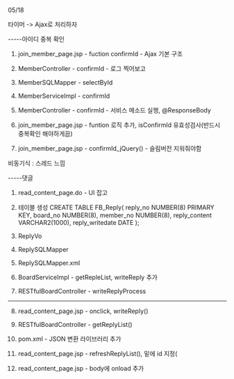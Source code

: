 

05/18

타이머 -> Ajax로 처리하자

-----아이디 중복 확인
1. join_member_page.jsp - fuction confirmId - Ajax 기본 구조

2. MemberController - confirmId - 로그 찍어보고

3. MemberSQLMapper - selectById

4. MemberServiceImpl - confirmId

5. MemberController - confirmId - 서비스 메소드 실행, @ResponseBody

6. join_member_page.jsp - funtion 로직 추가, isConfirmId 유효성검사(반드시 중복확인 해야하게끔)

7. join_member_page.jsp - confirmId_jQuery() - 슬림버전 지워줘야함

비동기식 : 스레드 느낌


-----댓글
1. read_content_page.do - UI 잡고

2. 테이블 생성
CREATE TABLE FB_Reply(
    reply_no NUMBER(8) PRIMARY KEY,
    board_no NUMBER(8),
    member_no NUMBER(8),
    reply_content VARCHAR2(1000),
    reply_writedate DATE
);

3. ReplyVo

4. ReplySQLMapper

5. ReplySQLMapper.xml

6. BoardServiceImpl - getRepleList, writeReply 추가

7. RESTfulBoardController - writeReplyProcess

----

8. read_content_page.jsp - onclick, writeReply()

9. RESTfulBoardController - getReplyList()

10. pom.xml - JSON 변환 라이브러리 추가

11. read_content_page.jsp - refreshReplyList(), 밑에 id 지정(

12. read_content_page.jsp - body에 onload 추가

